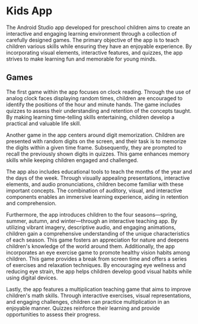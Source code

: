 
# Kids App

The Android Studio app developed for preschool children aims to create an interactive and engaging learning environment through a collection of carefully designed games. The primary objective of the app is to teach children various skills while ensuring they have an enjoyable experience. By incorporating visual elements, interactive features, and quizzes, the app strives to make learning fun and memorable for young minds.

## Games
The first game within the app focuses on clock reading. Through the use of analog clock faces displaying random times, children are encouraged to identify the positions of the hour and minute hands. The game includes quizzes to assess their understanding and retention of the concepts taught. By making learning time-telling skills entertaining, children develop a practical and valuable life skill.

Another game in the app centers around digit memorization. Children are presented with random digits on the screen, and their task is to memorize the digits within a given time frame. Subsequently, they are prompted to recall the previously shown digits in quizzes. This game enhances memory skills while keeping children engaged and challenged.

The app also includes educational tools to teach the months of the year and the days of the week. Through visually appealing presentations, interactive elements, and audio pronunciations, children become familiar with these important concepts. The combination of auditory, visual, and interactive components enables an immersive learning experience, aiding in retention and comprehension.

Furthermore, the app introduces children to the four seasons—spring, summer, autumn, and winter—through an interactive teaching app. By utilizing vibrant imagery, descriptive audio, and engaging animations, children gain a comprehensive understanding of the unique characteristics of each season. This game fosters an appreciation for nature and deepens children's knowledge of the world around them.
Additionally, the app incorporates an eye exercise game to promote healthy vision habits among children. This game provides a break from screen time and offers a series of exercises and relaxation techniques. By encouraging eye wellness and reducing eye strain, the app helps children develop good visual habits while using digital devices.

Lastly, the app features a multiplication teaching game that aims to improve children's math skills. Through interactive exercises, visual representations, and engaging challenges, children can practice multiplication in an enjoyable manner. Quizzes reinforce their learning and provide opportunities to assess their progress.
